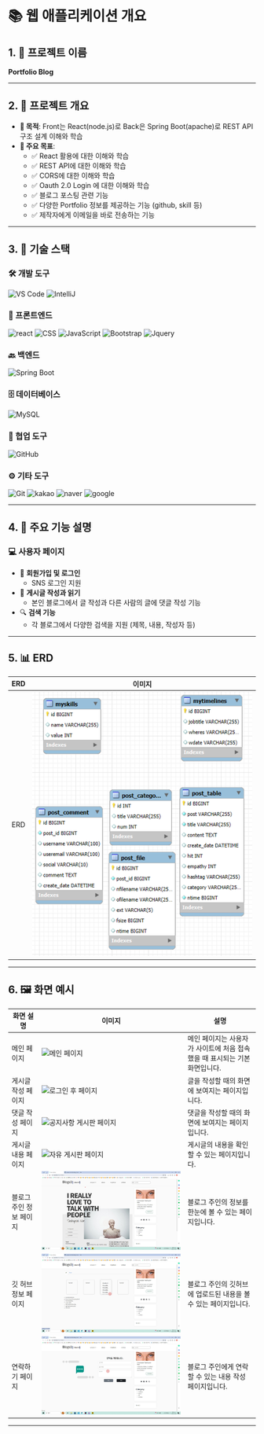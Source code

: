 # 📚 웹 애플리케이션 개요

## 1. 🚀 프로젝트 이름

**Portfolio Blog**  

---

## 2. 📖 프로젝트 개요

- **📌 목적**: Front는 React(node.js)로 Back은 Spring Boot(apache)로 REST API 구조 설계 이해와 학습
- **🎯 주요 목표**:
  - ✅ React 활용에 대한 이해와 학습
  - ✅ REST API에 대한 이해와 학습
  - ✅ CORS에 대한 이해와 학습
  - ✅ Oauth 2.0 Login 에 대한 이해와 학습
  - ✅ 블로그 포스팅 관련 기능
  - ✅ 다양한 Portfolio 정보를 제공하는 기능 (github, skill 등)
  - ✅ 제작자에게 이메일을 바로 전송하는 기능

---

## 3. 🔧 기술 스택

### 🛠️ 개발 도구

![VS Code](https://img.shields.io/badge/IDE-VS%20Code-blue?logo=visualstudiocode&logoColor=white) ![IntelliJ](https://img.shields.io/badge/IDE-IntelliJ%20IDEA-orange?logo=intellijidea&logoColor=white)

### 🎨 프론트엔드

![react](https://img.shields.io/badge/React-61DAFB?style=flat-square&logo=React&logoColor=black)  ![CSS](https://img.shields.io/badge/CSS-1572B6?logo=css3&logoColor=white) ![JavaScript](https://img.shields.io/badge/JavaScript-F7DF1E?logo=javascript&logoColor=black) ![Bootstrap](https://img.shields.io/badge/Bootstrap-7952B3?logo=bootstrap&logoColor=white) ![Jquery](https://img.shields.io/badge/jQuery-0769AD?style=flat-square&logo=jQuery&logoColor=white)

### 🔙 백엔드

![Spring Boot](https://img.shields.io/badge/Spring%20Boot-6DB33F?logo=springboot&logoColor=white)

### 🗄️ 데이터베이스

![MySQL](https://img.shields.io/badge/MySQL-4479A1?logo=mysql&logoColor=white)

### 🤝 협업 도구

![GitHub](https://img.shields.io/badge/GitHub-181717?logo=github&logoColor=white)

### ⚙️ 기타 도구

![Git](https://img.shields.io/badge/Git-F05032?logo=git&logoColor=white)  ![kakao](https://img.shields.io/badge/kakao%20API-FFCD00?style=flat-square&logo=kakao&logoColor=black)  ![naver](https://img.shields.io/badge/naver%20API-03C75A?style=flat-square&logo=naver&logoColor=white)  ![google](https://img.shields.io/badge/google%20API-4285F4?style=flat-square&logo=google&logoColor=white) 

---

## 4. 📜 주요 기능 설명

### 💻 사용자 페이지

- 🔑 **회원가입 및 로그인**
  - SNS 로그인 지원
- 📜 **게시글 작성과 읽기**
  - 본인 블로그에서 글 작성과 다른 사람의 글에 댓글 작성 기능
- 🔍 **검색 기능**
  - 각 블로그에서 다양한 검색을 지원 (제목, 내용, 작성자 등)

---

## 5. 📊 ERD

| ERD | 이미지                            |
| --- | --------------------------------- |
| ERD | ![ERD](./readme_image/erd.png) |

---

## 6. 🖼️ 화면 예시

| 화면 설명                         | 이미지                                                                  | 설명                                                                        |
| --------------------------------- | ----------------------------------------------------------------------- | --------------------------------------------------------------------------- |
| 메인 페이지                       | ![메인 페이지](./readme_image/main.JPG)                              | 메인 페이지는 사용자가 사이트에 처음 접속했을 때 표시되는 기본 화면입니다.  |
| 게시글 작성 페이지                  | ![로그인 후 페이지](./readme_image/posting.JPG)                  | 글을 작성할 때의 화면에 보여지는 페이지입니다.              |
| 댓글 작성 페이지                | ![공지사항 게시판 페이지](./readme_image/comment.JPG)                 | 댓글을 작성할 때의 화면에 보여지는 페이지입니다.          |
| 게시글 내용 페이지                  | ![자유 게시판 페이지](./readme_image/view.JPG)                      | 게시글의 내용을 확인할 수 있는 페이지입니다.                                         |
| 블로그 주인 정보 페이지                  | ![새소식 게시판 페이지](./readme_image/about.JPG)                      | 블로그 주인의 정보를 한눈에 볼 수 있는 페이지입니다.                                         |
| 깃 허브 정보 페이지                   | ![게시글 보기 페이지](./readme_image/github.JPG)                          | 블로그 주인의 깃허브에 업로드된 내용을 볼 수 있는 페이지입니다.       |
| 연락하기 페이지                  | ![게시글 쓰기 페이지](./readme_image/contact.JPG)                          | 블로그 주인에게 연락할 수 있는 내용 작성 페이지입니다.                    |

---
